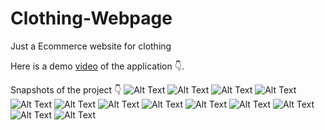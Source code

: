 # Clothing-Webpage

Just a Ecommerce website for clothing 


Here is a demo [video](https://youtu.be/rBvrkqEt2hE) of the application 👇.  


Snapshots of the project 👇
![Alt Text](__snapshot__/s1.png)
![Alt Text](__snapshot__/s2.png)
![Alt Text](__snapshot__/s3.png)
![Alt Text](__snapshot__/s4.png)
![Alt Text](__snapshot__/s5.png)
![Alt Text](__snapshot__/s6.png)
![Alt Text](__snapshot__/s7.png)
![Alt Text](__snapshot__/s8.png)
![Alt Text](__snapshot__/s9.png)
![Alt Text](__snapshot__/sm1.png)
![Alt Text](__snapshot__/sm2.png)
![Alt Text](__snapshot__/sm3.png)
![Alt Text](__snapshot__/sm4.png)
